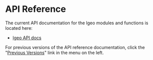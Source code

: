 # API Reference

The current API documentation for the lgeo modules and functions is located here:

* [lgeo API docs](http://oubiwann.github.com/lgeo/current/api)

For previous versions of the API reference documentation, click the "[Previous Versions](#previous-versions)" link in the menu on the left.
